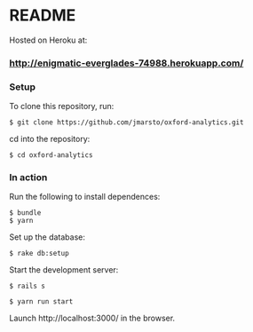 # README
Hosted on Heroku at:
### http://enigmatic-everglades-74988.herokuapp.com/


### Setup
To clone this repository, run:

`$ git clone https://github.com/jmarsto/oxford-analytics.git`

cd into the repository:

`$ cd oxford-analytics`

### In action
Run the following to install dependences:

```no-highlight
$ bundle
$ yarn
```

Set up the database:

`$ rake db:setup`

Start the development server:

`$ rails s`

`$ yarn run start`

Launch http://localhost:3000/ in the browser.
